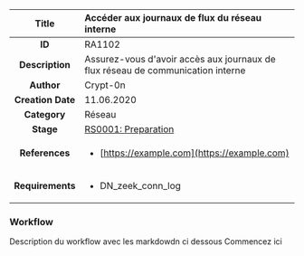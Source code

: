 | Title                       | Accéder aux journaux de flux du réseau interne        |
|:---------------------------:|:--------------------|
| **ID**                      | RA1102            |
| **Description**             | Assurez-vous d'avoir accès aux journaux de flux réseau de communication interne  |
| **Author**                  | Crypt-0n        |
| **Creation Date**           | 11.06.2020 |
| **Category**                | Réseau      |
| **Stage**                   |[RS0001: Preparation](../Response_Stages/RS0001.md)| 
| **References** |<ul><li>[https://example.com](https://example.com)</li></ul>|
| **Requirements** |<ul><li>DN_zeek_conn_log</li></ul>|

### Workflow

Description du workflow avec les markdowdn ci dessous
Commencez ici  
